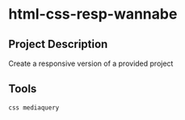 # html-css-resp-wannabe

## Project Description
Create a responsive version of a provided project

## Tools
`css mediaquery`
